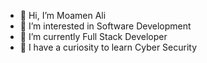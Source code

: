 - 👋 Hi, I’m Moamen Ali
- 👀 I’m interested in Software Development
- 🌱 I’m currently Full Stack Developer
- 👀 I have a curiosity to learn Cyber Security

<!---
Moamen236/Moamen236 is a ✨ special ✨ repository because its `README.md` (this file) appears on your GitHub profile.
You can click the Preview link to take a look at your changes.
--->
